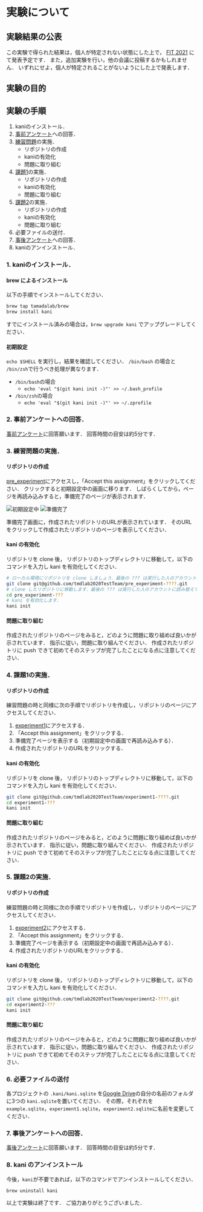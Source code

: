# 実験について

## 実験結果の公表

この実験で得られた結果は，個人が特定されない状態にした上で，
[FIT 2021](https://www.ipsj.or.jp/event/fit/fit2021/) にて発表予定です．
また，追加実験を行い，他の会議に投稿するかもしれません．
いずれにせよ，個人が特定されることがないようにした上で発表します．

## 実験の目的

## 実験の手順

1. kaniのインストール．
2. [事前アンケート](https://forms.gle/43zfr7C7ZDuZyqBF9)への回答．
3. [練習問題](https://github.com/tamadalab/2021fit_masuda_experiment_example)の実施．
    * リポジトリの作成
    * kaniの有効化
    * 問題に取り組む
4. [課題1](https://github.com/tamadalab/2021fit_masuda_experiment1)の実施．
    * リポジトリの作成
    * kaniの有効化
    * 問題に取り組む
5. [課題2](https://github.com/tamadalab/2021fit_masuda_experiment2)の実施．
    * リポジトリの作成
    * kaniの有効化
    * 問題に取り組む
6. 必要ファイルの送付．
7. [事後アンケート](https://forms.gle/DiVQ9tRPCk1yDeiN8)への回答．
8. kaniのアンインストール．

### 1. kaniのインストール．

#### brew によるインストール

以下の手順でインストールしてください．

```sh
brew tap tamadalab/brew
brew install kani
```

すでにインストール済みの場合は，`brew upgrade kani` でアップグレードしてください．

#### 初期設定

`echo $SHELL` を実行し，結果を確認してください．
`/bin/bash` の場合と `/bin/zsh`で行うべき処理が異なります．

* `/bin/bash`の場合
    * `echo 'eval "$(git kani init -)"' >> ~/.bash_profile`
* `/bin/zsh`の場合
    * `echo 'eval "$(git kani init -)"' >> ~/.zprofile`


### 2. 事前アンケートへの回答．

[事前アンケート](https://forms.gle/43zfr7C7ZDuZyqBF9)に回答願います．
回答時間の目安は約5分です．

### 3. 練習問題の実施．

#### リポジトリの作成

[pre_experiment](https://classroom.github.com/a/HbeHGRpJ)にアクセスし，「Accept this assignment」をクリックしてください．
クリックすると初期設定中の画面に移ります．
しばらくしてから，ページを再読み込みすると，準備完了のページが表示されます．

![初期設定中](https://github.com/tamadalab/2021fit_masuda_experiments/raw/main/resources/pre_experiment/accepting.png)
![準備完了](https://github.com/tamadalab/2021fit_masuda_experiments/raw/main/resources/pre_experiment/ready_to_go.png)

準備完了画面に，作成されたリポジトリのURLが表示されています．
そのURLをクリックして作成されたリポジトリのページを表示してください．

#### kani の有効化

リポジトリを clone 後，
リポジトリのトップディレクトリに移動して，以下のコマンドを入力し kani を有効化してください．

```sh
# ローカル環境にリポジトリを clone しましょう．最後の ??? は実行した人のアカウントに読み替えてください．
git clone git@github.com/tmdlab2020TestTeam/pre_experiment-????.git 
# clone したリポジトリに移動します．最後の ??? は実行した人のアカウントに読み替えてください．
cd pre_experiment-???
# kani を有効化します．
kani init 
```

#### 問題に取り組む

作成されたリポジトリのページをみると，どのように問題に取り組めば良いかが示されています．
指示に従い，問題に取り組んでください．
作成されたリポジトリに push できて初めてそのステップが完了したことになる点に注意してください．

### 4. 課題1の実施．

#### リポジトリの作成

練習問題の時と同様に次の手順でリポジトリを作成し，リポジトリのページにアクセスしてください．

1. [experiment1](https://classroom.github.com/a/baAaupRY)にアクセスする．
2. 「Accept this assignment」をクリックする．
3. 準備完了ページを表示する（初期設定中の画面で再読み込みする）．
4. 作成されたリポジトリのURLをクリックする．

#### kani の有効化

リポジトリを clone 後，
リポジトリのトップディレクトリに移動して，以下のコマンドを入力し kani を有効化してください．

```sh
git clone git@github.com/tmdlab2020TestTeam/experiment1-????.git 
cd experiment1-???
kani init 
```

#### 問題に取り組む

作成されたリポジトリのページをみると，どのように問題に取り組めば良いかが示されています．
指示に従い，問題に取り組んでください．
作成されたリポジトリに push できて初めてそのステップが完了したことになる点に注意してください．


### 5. 課題2の実施．

#### リポジトリの作成

練習問題の時と同様に次の手順でリポジトリを作成し，リポジトリのページにアクセスしてください．

1. [experiment2](https://classroom.github.com/a/fJCx98MN)にアクセスする．
2. 「Accept this assignment」をクリックする．
3. 準備完了ページを表示する（初期設定中の画面で再読み込みする）．
4. 作成されたリポジトリのURLをクリックする．

#### kani の有効化

リポジトリを clone 後，
リポジトリのトップディレクトリに移動して，以下のコマンドを入力し kani を有効化してください．

```sh
git clone git@github.com/tmdlab2020TestTeam/experiment2-????.git 
cd experiment2-???
kani init 
```

#### 問題に取り組む

作成されたリポジトリのページをみると，どのように問題に取り組めば良いかが示されています．
指示に従い，問題に取り組んでください．
作成されたリポジトリに push できて初めてそのステップが完了したことになる点に注意してください．

### 6. 必要ファイルの送付

各プロジェクトの `.kani/kani.sqlite` を[Google Drive](https://drive.google.com/drive/folders/1WUKMcC6sM6QQz-wb9NJmugFvpW3mvAHu?usp=sharing)の自分の名前のフォルダに3つの `kani.sqlite`を置いてください．
その際，それぞれを `example.sqlite`，`experiment1.sqlite`，`experiment2.sqlite`に名前を変更してください．

### 7. 事後アンケートへの回答．

[事後アンケート](https://forms.gle/DiVQ9tRPCk1yDeiN8)に回答願います．
回答時間の目安は約5分です．

### 8. kani のアンインストール

今後，`kani`が不要であれば，以下のコマンドでアンインストールしてください．

```sh
brew uninstall kani
```

以上で実験は終了です．
ご協力ありがとうございました．
